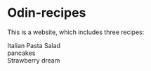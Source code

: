 # Odin-recipes
This is a website, which includes three recipes:

Italian Pasta Salad<br>
pancakes<br>
Strawberry dream<br>